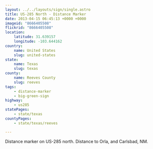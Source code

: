 ```yaml
---
layout: ../../layouts/sign/single.astro
title: US-285 North - Distance Marker
date: 2013-04-15 06:45:13 +0000 +0000
imageid: "8666405508"
flickrid: "8666405508"
location:
    latitude: 31.639157
    longitude: -103.644162
country:
    name: United States
    slug: united-states
state:
    name: Texas
    slug: texas
county:
    name: Reeves County
    slug: reeves
tags:
    - distance-marker
    - big-green-sign
highway:
    - us285
statePages:
    - state/texas
countyPages:
    - state/texas/reeves

---
```

Distance marker on US-285 north.  Distance to Orla, and Carlsbad, NM.